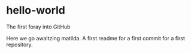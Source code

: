 # hello-world
The first foray into GitHub

Here we go awaltzing matilda.
A first readme for a first commit for a first repository.
